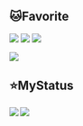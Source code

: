 ## :cat:Favorite
![](https://img.shields.io/badge/CSHARP-green?style=for-the-badge)  ![](https://img.shields.io/badge/JavaScript-blue?style=for-the-badge)  ![](https://img.shields.io/badge/Java-yellow?style=for-the-badge)  

![](https://img.shields.io/badge/AWS-red?style=for-the-badge)

## :star:MyStatus
<a href="https://github.com/anuraghazra/github-readme-stats">
  <img align="left" src="https://github-readme-stats.vercel.app/api?username=TakushiTokuyama&show_icons=true&theme=radical" />
</a>

<a href="https://github.com/anuraghazra/github-readme-stats">
  <img align="center" src="https://github-readme-stats.vercel.app/api/top-langs/?username=TakushiTokuyama&layout=compact" />
</a>

